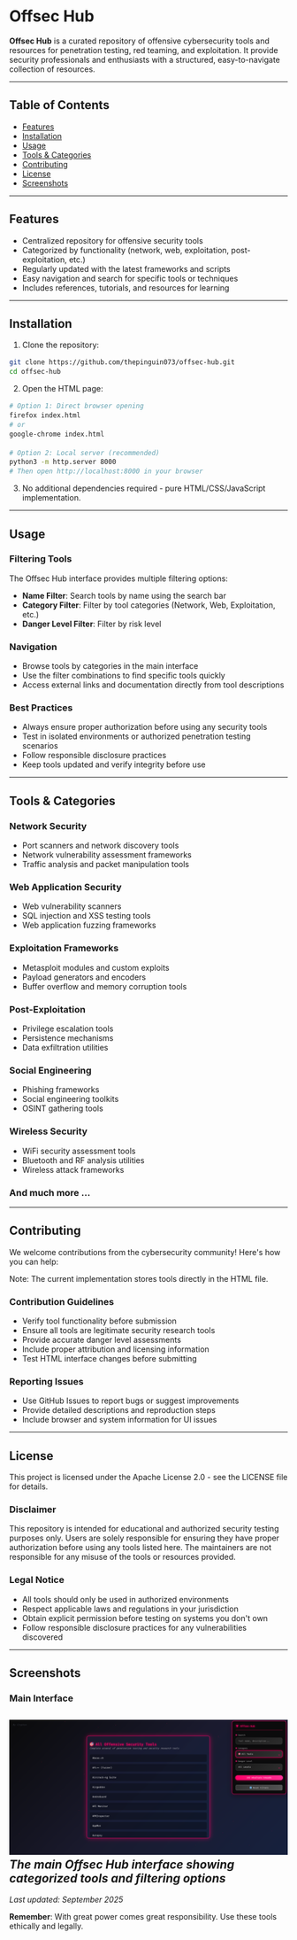 # Offsec Hub
**Offsec Hub** is a curated repository of offensive cybersecurity tools and resources for penetration testing, red teaming, and exploitation. It provide security professionals and enthusiasts with a structured, easy-to-navigate collection of resources.

---

## Table of Contents
- [Features](#features)
- [Installation](#installation)
- [Usage](#usage)
- [Tools & Categories](#tools--categories)
- [Contributing](#contributing)
- [License](#license)
- [Screenshots](#screenshots)

---

## Features
- Centralized repository for offensive security tools
- Categorized by functionality (network, web, exploitation, post-exploitation, etc.)
- Regularly updated with the latest frameworks and scripts
- Easy navigation and search for specific tools or techniques
- Includes references, tutorials, and resources for learning

---

## Installation

1. Clone the repository:  
```bash
git clone https://github.com/thepinguin073/offsec-hub.git
cd offsec-hub
```

2. Open the HTML page:
```bash
# Option 1: Direct browser opening
firefox index.html
# or
google-chrome index.html

# Option 2: Local server (recommended)
python3 -m http.server 8000
# Then open http://localhost:8000 in your browser
```

3. No additional dependencies required - pure HTML/CSS/JavaScript implementation.

---

## Usage

### Filtering Tools
The Offsec Hub interface provides multiple filtering options:

- **Name Filter**: Search tools by name using the search bar
- **Category Filter**: Filter by tool categories (Network, Web, Exploitation, etc.)
- **Danger Level Filter**: Filter by risk level

### Navigation
- Browse tools by categories in the main interface
- Use the filter combinations to find specific tools quickly
- Access external links and documentation directly from tool descriptions

### Best Practices
- Always ensure proper authorization before using any security tools
- Test in isolated environments or authorized penetration testing scenarios
- Follow responsible disclosure practices
- Keep tools updated and verify integrity before use

---

## Tools & Categories

### Network Security
- Port scanners and network discovery tools
- Network vulnerability assessment frameworks
- Traffic analysis and packet manipulation tools

### Web Application Security
- Web vulnerability scanners
- SQL injection and XSS testing tools
- Web application fuzzing frameworks

### Exploitation Frameworks
- Metasploit modules and custom exploits
- Payload generators and encoders
- Buffer overflow and memory corruption tools

### Post-Exploitation
- Privilege escalation tools
- Persistence mechanisms
- Data exfiltration utilities

### Social Engineering
- Phishing frameworks
- Social engineering toolkits
- OSINT gathering tools

### Wireless Security
- WiFi security assessment tools
- Bluetooth and RF analysis utilities
- Wireless attack frameworks

### And much more ...
---

## Contributing

We welcome contributions from the cybersecurity community! Here's how you can help:

Note: The current implementation stores tools directly in the HTML file.

### Contribution Guidelines
- Verify tool functionality before submission
- Ensure all tools are legitimate security research tools
- Provide accurate danger level assessments
- Include proper attribution and licensing information
- Test HTML interface changes before submitting

### Reporting Issues
- Use GitHub Issues to report bugs or suggest improvements
- Provide detailed descriptions and reproduction steps
- Include browser and system information for UI issues

---

## License

This project is licensed under the Apache License 2.0 - see the LICENSE file for details.

### Disclaimer
This repository is intended for educational and authorized security testing purposes only. Users are solely responsible for ensuring they have proper authorization before using any tools listed here. The maintainers are not responsible for any misuse of the tools or resources provided.

### Legal Notice
- All tools should only be used in authorized environments
- Respect applicable laws and regulations in your jurisdiction
- Obtain explicit permission before testing on systems you don't own
- Follow responsible disclosure practices for any vulnerabilities discovered

---

## Screenshots

### Main Interface
![Dashboard](./screenshot.png)
*The main Offsec Hub interface showing categorized tools and filtering options*
---

*Last updated: September 2025*

**Remember**: With great power comes great responsibility. Use these tools ethically and legally.
